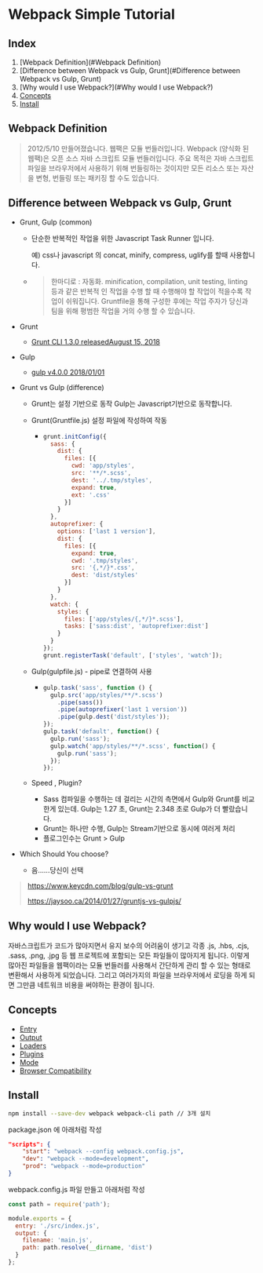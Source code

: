 # Webpack Simple Tutorial



## Index

1. [Webpack Definition](#Webpack Definition)
2. [Difference between Webpack vs Gulp, Grunt](#Difference between Webpack vs Gulp, Grunt)
3. [Why would I use Webpack?](#Why would I use Webpack?)
4. [Concepts](#Concepts)
5. [Install](#Install)




## Webpack Definition

> 2012/5/10 만들어졌습니다. 웹팩은 모듈 번들러입니다.
> Webpack (양식화 된 웹팩)은 오픈 소스 자바 스크립트 모듈 번들러입니다. 주요 목적은 자바 스크립트 파일을 브라우저에서 사용하기 위해 번들링하는 것이지만 모든 리소스 또는 자산을 변형, 번들링 또는 패키징 할 수도 있습니다.



## Difference between Webpack vs Gulp, Grunt

- Grunt, Gulp (common)

  - 단순한 반복적인 작업을 위한 Javascript Task Runner 입니다.

    예) css나 javascript 의 concat, minify, compress, uglify를 할때 사용합니다.

  - > 한마디로 : 자동화. minification, compilation, unit testing, linting 등과 같은 반복적 인 작업을 수행 할 때 수행해야 할 작업이 적을수록 작업이 쉬워집니다. Gruntfile을 통해 구성한 후에는 작업 주자가 당신과 팀을 위해 평범한 작업을 거의 수행 할 수 있습니다.

- Grunt 

  - [Grunt CLI 1.3.0 releasedAugust 15, 2018](https://gruntjs.com/blog/2018-08-15-grunt-cli-1.3.0-released)

- Gulp

  - [gulp v4.0.0 2018/01/01](https://gulpjs.com/)

- Grunt vs Gulp (difference)

  - Grunt는 설정 기반으로 동작 Gulp는 Javascript기반으로 동작합니다.

  - Grunt(Gruntfile.js) 설정 파일에 작성하여 작동

    - ```javascript
      grunt.initConfig({
        sass: {
          dist: {
            files: [{
              cwd: 'app/styles',
              src: '**/*.scss',
              dest: '../.tmp/styles',
              expand: true,
              ext: '.css'
            }]
          }
        },
        autoprefixer: {
          options: ['last 1 version'],
          dist: {
            files: [{
              expand: true,
              cwd: '.tmp/styles',
              src: '{,*/}*.css',
              dest: 'dist/styles'
            }]
          }
        },
        watch: {
          styles: {
            files: ['app/styles/{,*/}*.scss'],
            tasks: ['sass:dist', 'autoprefixer:dist']
          }
        }
      });
      grunt.registerTask('default', ['styles', 'watch']);
      ```

  - Gulp(gulpfile.js) - pipe로 연결하여 사용

    - ```javascript
      gulp.task('sass', function () {
        gulp.src('app/styles/**/*.scss')
          .pipe(sass())
          .pipe(autoprefixer('last 1 version'))
          .pipe(gulp.dest('dist/styles'));
      });
      gulp.task('default', function() {
        gulp.run('sass');
        gulp.watch('app/styles/**/*.scss', function() {
          gulp.run('sass');
        });
      });
      ```

  - Speed , Plugin?

    - Sass 컴파일을 수행하는 데 걸리는 시간의 측면에서 Gulp와 Grunt를 비교한게 있는데. Gulp는 1.27 초, Grunt는 2.348 초로 Gulp가 더 빨랐습니다.
    - Grunt는 하나만 수행, Gulp는 Stream기반으로 동시에 여러게 처리
    - 플로그인수는 Grunt > Gulp

- Which Should You choose?

  - 음......당신이 선택


> https://www.keycdn.com/blog/gulp-vs-grunt
>
> https://jaysoo.ca/2014/01/27/gruntjs-vs-gulpjs/



## Why would I use Webpack?

자바스크립트가 코드가 많아지면서 유지 보수의 어려움이 생기고 각종 .js, .hbs, .cjs, .sass, .png, .jpg 등 웹 프로젝트에 포함되는 모든 파일들이 많아지게 됩니다. 이렇게 많아진 파일들을 웹팩이라는 모듈 번들러를 사용해서 간단하게 관리 할 수 있는 형태로 변환해서 사용하게 되었습니다. 그리고 여러가지의 파일을 브라우저에서 로딩을 하게 되면 그만큼 네트워크 비용을 써야하는 환경이 됩니다. 

[Why webpack]: https://webpack.js.org/concepts/why-webpack/#iife-s-immediately-invoked-function-expressions



 

## Concepts

- [Entry](https://webpack.js.org/concepts/#entry)
- [Output](https://webpack.js.org/concepts/#output)
- [Loaders](https://webpack.js.org/concepts/#loaders)
- [Plugins](https://webpack.js.org/concepts/#plugins)
- [Mode](https://webpack.js.org/concepts/#mode)
- [Browser Compatibility](https://webpack.js.org/concepts/#browser-compatibility)



## Install

```bash
npm install --save-dev webpack webpack-cli path // 3개 설치
```

[웹팩문서]: https://webpack.js.org/guides/installation/

package.json 에 아래처럼 작성

```json
"scripts": {
    "start": "webpack --config webpack.config.js",
    "dev": "webpack --mode=development",
    "prod": "webpack --mode=production"
}
```

webpack.config.js 파일 만들고 아래처럼 작성

```javascript
const path = require('path');

module.exports = {
  entry: './src/index.js',
  output: {
    filename: 'main.js',
    path: path.resolve(__dirname, 'dist')
  }
};
```